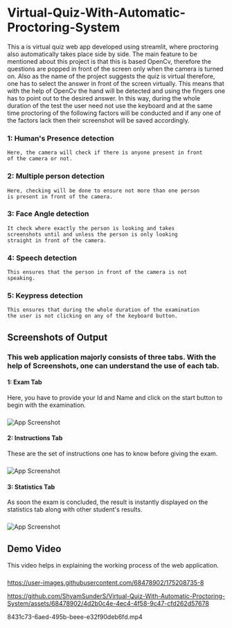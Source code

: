 # Virtual-Quiz-With-Automatic-Proctoring-System

This a is virtual quiz web app developed using streamlit, where
proctoring also automatically takes place side by side. The main 
feature to be mentioned about this project is that this is based
OpenCv, therefore the questions are popped in front of the 
screen only when the camera is turned on. Also as the name of the 
project suggests the quiz is virtual therefore, one has to select
the answer in front of the screen virtually. This means that with
the help of OpenCv the hand will be detected and using the fingers
one has to point out to the desired answer. In this way, during the
whole duration of the test the user need not use the keyboard 
and at the same time proctoring of the following factors
will be conducted and if any one of the factors lack then their 
screenshot will be saved accordingly.

### 1: Human's Presence detection
    Here, the camera will check if there is anyone present in front
    of the camera or not.

### 2: Multiple person detection
    Here, checking will be done to ensure not more than one person 
    is present in front of the camera.

### 3: Face Angle detection
    It check where exactly the person is looking and takes 
    screenshots until and unless the person is only looking 
    straight in front of the camera.

### 4: Speech detection
    This ensures that the person in front of the camera is not 
    speaking.

### 5: Keypress detection
    This ensures that during the whole duration of the examination
    the user is not clicking on any of the keyboard button.





## Screenshots of Output

### This web application majorly consists of three tabs. With the help of Screenshots, one can understand the use of each tab. 

#### 1: Exam Tab 
Here, you have to provide your Id and Name and click on the start button to begin with the examination.
###
![App Screenshot](https://github.com/ShyamSunderS/Virtual-Quiz-With-Automatic-Proctoring-System/blob/master/screenshots/1.jpeg?raw=true)

#### 2: Instructions Tab
These are the set of instructions one has to know before giving the exam.
###
![App Screenshot](https://github.com/ShyamSunderS/Virtual-Quiz-With-Automatic-Proctoring-System/blob/master/screenshots/2.jpeg?raw=true)

#### 3: Statistics Tab
As soon the exam is concluded, the result is instantly displayed on the statistics tab along with other student's results.
###
![App Screenshot](https://github.com/ShyamSunderS/Virtual-Quiz-With-Automatic-Proctoring-System/blob/master/screenshots/3.jpeg?raw=true)


## Demo Video
This video helps in explaining the working process of the web application.
###

https://user-images.githubusercontent.com/68478902/175208735-8

https://github.com/ShyamSunderS/Virtual-Quiz-With-Automatic-Proctoring-System/assets/68478902/4d2b0c4e-4ec4-4f58-9c47-cfd262d57678

8431c73-6aed-495b-beee-e32f90deb6fd.mp4

